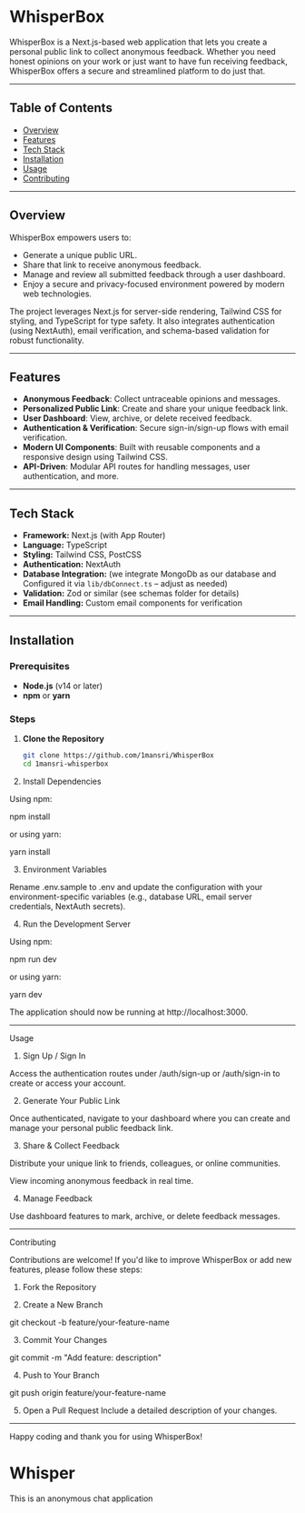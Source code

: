 # WhisperBox

WhisperBox is a Next.js-based web application that lets you create a personal public link to collect anonymous feedback. Whether you need honest opinions on your work or just want to have fun receiving feedback, WhisperBox offers a secure and streamlined platform to do just that.

---

## Table of Contents

- [Overview](#overview)
- [Features](#features)
- [Tech Stack](#tech-stack)
- [Installation](#installation)
- [Usage](#usage)
- [Contributing](#contributing)

---

## Overview

WhisperBox empowers users to:
- Generate a unique public URL.
- Share that link to receive anonymous feedback.
- Manage and review all submitted feedback through a user dashboard.
- Enjoy a secure and privacy-focused environment powered by modern web technologies.

The project leverages Next.js for server-side rendering, Tailwind CSS for styling, and TypeScript for type safety. It also integrates authentication (using NextAuth), email verification, and schema-based validation for robust functionality.

---

## Features

- **Anonymous Feedback**: Collect untraceable opinions and messages.
- **Personalized Public Link**: Create and share your unique feedback link.
- **User Dashboard**: View, archive, or delete received feedback.
- **Authentication & Verification**: Secure sign-in/sign-up flows with email verification.
- **Modern UI Components**: Built with reusable components and a responsive design using Tailwind CSS.
- **API-Driven**: Modular API routes for handling messages, user authentication, and more.

---

## Tech Stack

- **Framework:** Next.js (with App Router)
- **Language:** TypeScript
- **Styling:** Tailwind CSS, PostCSS
- **Authentication:** NextAuth
- **Database Integration:** (we integrate MongoDb as our database and Configured it via `lib/dbConnect.ts` – adjust as needed)
- **Validation:** Zod or similar (see schemas folder for details)
- **Email Handling:** Custom email components for verification

---

## Installation

### Prerequisites

- **Node.js** (v14 or later)
- **npm** or **yarn**

### Steps

1. **Clone the Repository**

   ```bash
   git clone https://github.com/1mansri/WhisperBox
   cd 1mansri-whisperbox

2. Install Dependencies

Using npm:

npm install

or using yarn:

yarn install


3. Environment Variables

Rename .env.sample to .env and update the configuration with your environment-specific variables (e.g., database URL, email server credentials, NextAuth secrets).



4. Run the Development Server

Using npm:

npm run dev

or using yarn:

yarn dev

The application should now be running at http://localhost:3000.




---

Usage

1. Sign Up / Sign In

Access the authentication routes under /auth/sign-up or /auth/sign-in to create or access your account.



2. Generate Your Public Link

Once authenticated, navigate to your dashboard where you can create and manage your personal public feedback link.



3. Share & Collect Feedback

Distribute your unique link to friends, colleagues, or online communities.

View incoming anonymous feedback in real time.



4. Manage Feedback

Use dashboard features to mark, archive, or delete feedback messages.


---

Contributing

Contributions are welcome! If you'd like to improve WhisperBox or add new features, please follow these steps:

1. Fork the Repository


2. Create a New Branch

git checkout -b feature/your-feature-name


3. Commit Your Changes

git commit -m "Add feature: description"


4. Push to Your Branch

git push origin feature/your-feature-name


5. Open a Pull Request
Include a detailed description of your changes.


---


Happy coding and thank you for using WhisperBox!




# Whisper
This is an anonymous chat application
